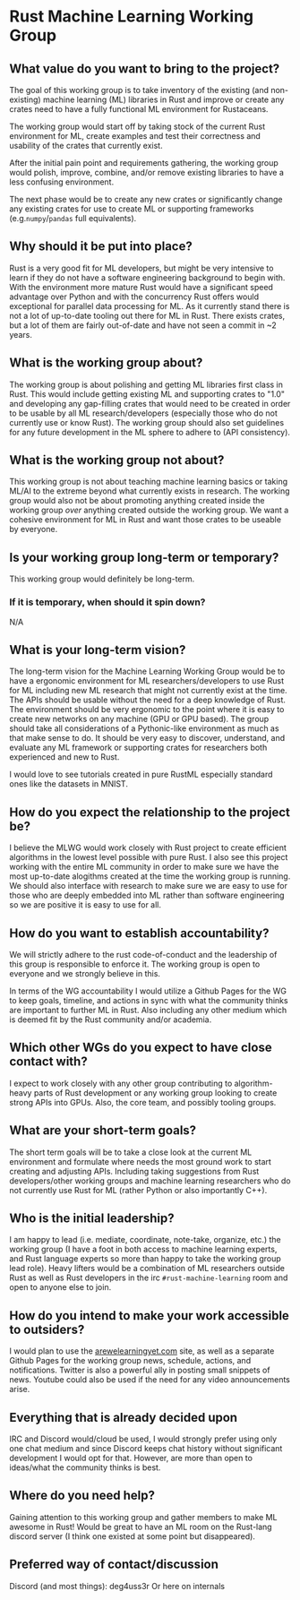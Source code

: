 
# Rust Machine Learning Working Group

##  What value do you want to bring to the project?

The goal of this working group is to take inventory of the existing (and non-existing) machine learning (ML) libraries in Rust and improve or create any crates need to have a fully functional ML environment for Rustaceans. 

The working group would start off by taking stock of the current Rust environment for ML, create examples and test their correctness and usability of the crates that currently exist. 

After the initial pain point and requirements gathering, the working group would polish, improve, combine, and/or remove existing libraries to have a less confusing environment. 

The next phase would be to create any new crates or significantly change any existing crates for use to create ML or supporting frameworks (e.g.`numpy`/`pandas` full equivalents). 

## Why should it be put into place? 

Rust is a very good fit for ML developers, but might be very intensive to learn if they do not have a software engineering background to begin with. With the environment more mature Rust would have a significant speed advantage over Python and with the concurrency Rust offers would exceptional for parallel data processing for ML. As it currently stand there is not a lot of up-to-date tooling out there for ML in Rust. There exists crates, but a lot of them are fairly out-of-date and have not seen a commit in ~2 years. 

##  What is the working group about?

The working group is about polishing and getting ML libraries first class in Rust. This would include getting existing ML and supporting crates to "1.0" and developing any gap-filling crates that would need to be created in order to be usable by all ML research/developers (especially those who do not currently use or know Rust). The working group should also set guidelines for any future development in the ML sphere to adhere to (API consistency).

## What is the working group not about? 

This working group is not about teaching machine learning basics or taking ML/AI to the extreme beyond what currently exists in research. The working group would also not be about promoting anything created inside the working group *over* anything created outside the working group. We want a cohesive environment for ML in Rust and want those crates to be useable by everyone.

## Is your working group long-term or temporary? 

This working group would definitely be long-term.

### If it is temporary, when should it spin down?

N/A

## What is your long-term vision? 

The long-term vision for the Machine Learning Working Group would be to have a ergonomic environment for ML researchers/developers to use Rust for ML including new ML research that might not currently exist at the time. The APIs should be usable without the need for a deep knowledge of Rust. The environment should be very ergonomic to the point where it is easy to create new networks on any machine (GPU or GPU based). The group should take all considerations of a Pythonic-like environment as much as that make sense to do. It should be very easy to discover, understand, and evaluate any ML framework or supporting crates for researchers both experienced and new to Rust. 

I would love to see tutorials created in pure RustML especially standard ones like the datasets in MNIST.

## How do you expect the relationship to the project be?

I believe the MLWG would work closely with Rust project to create efficient algorithms in the lowest level possible with pure Rust. I also see this project working with the entire ML community in order to make sure we have the most up-to-date alogithms created at the time the working group is running. We should also interface with research to make sure we are easy to use for those who are deeply embedded into ML rather than software engineering so we are positive it is easy to use for all. 

## How do you want to establish accountability?

We will strictly adhere to the rust code-of-conduct and the leadership of this group is responsible to enforce it. The working group is open to everyone and we strongly believe in this. 

In terms of the WG accountability I would utilize a Github Pages for the WG to keep goals, timeline, and actions in sync with what the community thinks are important to further ML in Rust. Also including any other medium which is deemed fit by the Rust community and/or academia. 

## Which other WGs do you expect to have close contact with?

I expect to work closely with any other group contributing to algorithm-heavy parts of Rust development or any working group looking to create strong APIs into GPUs. Also, the core team, and possibly tooling groups. 

## What are your short-term goals?

The short term goals will be to take a close look at the current ML environment and formulate where needs the most ground work to start creating and adjusting APIs. Including taking suggestions from Rust developers/other working groups and machine learning researchers who do not currently use Rust for ML (rather Python or also importantly C++). 

## Who is the initial leadership?

I am happy to lead (i.e. mediate, coordinate, note-take, organize, etc.) the working group (I have a foot in both access to machine learning experts, and Rust language experts so more than happy to take the working group lead role). Heavy lifters would be a combination of ML researchers outside Rust as well as Rust developers in the irc `#rust-machine-learning` room and open to anyone else to join. 

## How do you intend to make your work accessible to outsiders?

I would plan to use the [arewelearningyet.com](arewelearningyet.com) site, as well as a separate Github Pages for the working group news, schedule, actions, and notifications. Twitter is also a powerful ally in posting small snippets of news. Youtube could also be used if the need for any video announcements arise.

## Everything that is already decided upon

IRC and Discord would/cloud be used, I would strongly prefer using only one chat medium and since Discord keeps chat history without significant development I would opt for that. However, are more than open to ideas/what the community thinks is best.

## Where do you need help?

Gaining attention to this working group and gather members to make ML awesome in Rust! Would be great to have an ML room on the Rust-lang discord server (I think one existed at some point but disappeared). 

## Preferred way of contact/discussion

Discord (and most things): deg4uss3r
Or here on internals 

